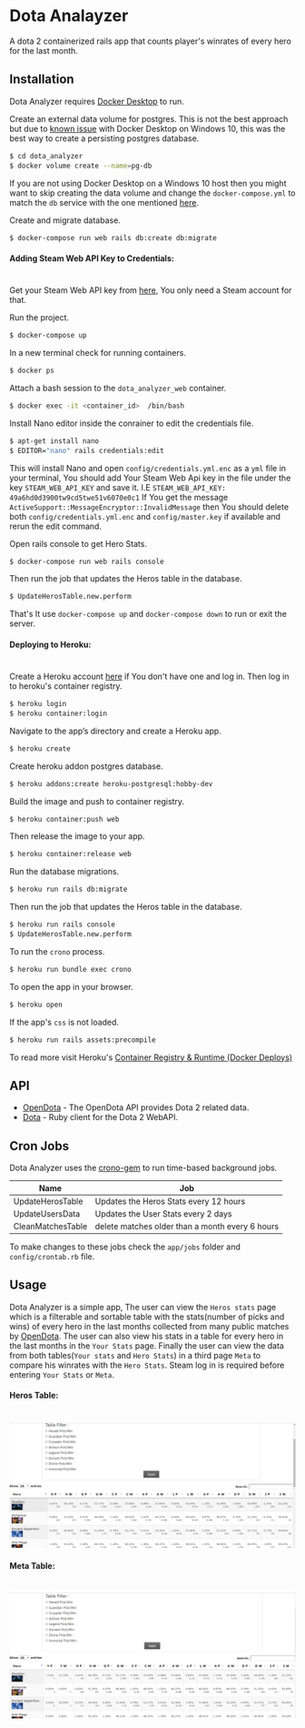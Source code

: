 # Dota Analayzer

A dota 2 containerized rails app that counts player's winrates of every hero for the last month.
## Installation

Dota Analyzer requires [Docker Desktop](https://www.docker.com/products/docker-desktop) to run.

Create an external data volume for postgres. This is not the best approach but due to [known issue](https://github.com/docker/for-win/issues/445) with Docker Desktop on Windows 10, this was the best way to create a persisting postgres database.

```sh
$ cd dota_analyzer
$ docker volume create --name=pg-db
```


If you are not using Docker Desktop on a Windows 10 host then you might want to skip creating the data volume and change the  `docker-compose.yml` to match the `db` service with the one mentioned [here](https://docs.docker.com/compose/rails/).

Create and migrate database.
```sh
$ docker-compose run web rails db:create db:migrate
```
#### Adding Steam Web API Key to Credentials:
#
Get your Steam Web API key from [here](https://steamcommunity.com/dev/apikey), You only need a Steam account for that.

Run the project.
```sh
$ docker-compose up
```
In a new terminal check for running containers.
```sh
$ docker ps
```
Attach a bash session to the `dota_analyzer_web` container.
```sh
$ docker exec -it <container_id>  /bin/bash
```
Install Nano editor inside the conrainer to edit the credentials file.
```sh
$ apt-get install nano
$ EDITOR="nano" rails credentials:edit
```
This will install Nano and open `config/credentials.yml.enc` as a `yml` file in your terminal, You should add Your Steam Web Api key in the file under the key `STEAM_WEB_API_KEY` and save it. 
I.E `STEAM_WEB_API_KEY: 49a6hd0d3900tw9cd5twe51v6070e0c1`
If You get the message `ActiveSupport::MessageEncryptor::InvalidMessage`  then You should delete both `config/credentials.yml.enc` and `config/master.key` if available and rerun the edit command.

Open rails console to get Hero Stats.
```sh
$ docker-compose run web rails console
```
Then run the job that updates the Heros table in the database.
```sh
$ UpdateHerosTable.new.perform
```
That's It use `docker-compose up` and `docker-compose down` to run or exit the server.

#### Deploying to Heroku:
#
Create a Heroku account [here](https://signup.heroku.com/) if You don't have one and log in. Then log in to heroku's container registry.
```sh
$ heroku login
$ heroku container:login
```
Navigate to the app’s directory and create a Heroku app.
```sh
$ heroku create
```
Create heroku addon postgres database.
```sh
$ heroku addons:create heroku-postgresql:hobby-dev
```
Build the image and push to container registry.
```sh
$ heroku container:push web
```
Then release the image to your app.
```sh
$ heroku container:release web
```
Run the database migrations.
```sh
$ heroku run rails db:migrate
```
Then run the job that updates the Heros table in the database.
```sh
$ heroku run rails console
$ UpdateHerosTable.new.perform
```
To run the `crono` process.
```sh
$ heroku run bundle exec crono
```
To open the app in your browser.
```sh
$ heroku open
```
If the app's `css` is not loaded.
```sh
$ heroku run rails assets:precompile
```
To read more visit Heroku's [Container Registry & Runtime (Docker Deploys)](https://devcenter.heroku.com/articles/container-registry-and-runtime)

## API
* [OpenDota](https://docs.opendota.com/) - The OpenDota API provides Dota 2 related data.
* [Dota](https://github.com/vinnicc/dota) - Ruby client for the Dota 2 WebAPI.
## Cron Jobs
Dota Analyzer uses the [crono-gem](https://github.com/plashchynski/crono) to run time-based background jobs.

|        Name          |                      Job                         | 
| -------------------- | ------------------------------------------------ |
| UpdateHerosTable     | Updates the Heros Stats every 12 hours           |
| UpdateUsersData      | Updates the User Stats every 2 days              |
| CleanMatchesTable    | delete matches older than a month every 6 hours  |

To make changes to these jobs check the `app/jobs` folder and `config/crontab.rb` file.

## Usage
Dota Analyzer is a simple app, The user can view the `Heros stats` page which is a filterable and sortable table with the stats(number of picks and wins) of every hero in the last months collected from many public matches by [OpenDota](https://docs.opendota.com/). The user can also view his stats in a table for every hero in the last months in the `Your Stats` page. Finally the user can view the data from both tables(`Your stats` and `Hero Stats`) in a third page `Meta` to compare his winrates with the `Hero Stats`. Steam log in is required before entering `Your Stats` or `Meta`.
#### Heros Table:
#
![](app/assets/images/heros.png?raw=true)
#### Meta Table:
#
![](/app/assets/images/meta.png?raw=true)

